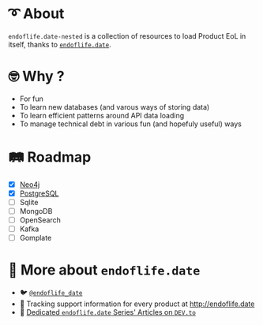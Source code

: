 # ➰ About

`endoflife.date-nested` is a collection of resources to load Product EoL in itself,
thanks to [`endoflife.date`](https://endoflife.date/).

# 🤓 Why ?

- For fun
- To learn new databases (and varous ways of storing data)
- To learn efficient patterns around API data loading
- To manage technical debt in various fun (and hopefuly useful) ways

# 🛤️ Roadmap

- [x] [Neo4j](https://endoflife.date/neo4j)
- [x] [PostgreSQL](https://endoflife.date/postgresql)
- [ ] Sqlite
- [ ] MongoDB
- [ ] OpenSearch
- [ ] Kafka
- [ ] Gomplate

# 📑 More about `endoflife.date`

- 🐦 [`@endoflife_date`](https://twitter.com/endoflife_date)
- 🔗 Tracking support information for every product at http://endoflife.date
- 📝 [Dedicated `endoflife.date` Series' Articles on `DEV.to`](https://dev.to/adriens/series/21232)
